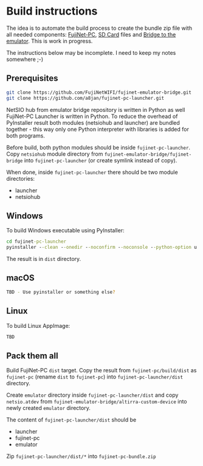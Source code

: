 # Build instructions

The idea is to automate the build process to create the bundle zip file with all needed components: [FujiNet-PC](https://github.com/FujiNetWIFI/fujinet-pc), [SD Card](https://github.com/FujiNetWIFI/fujinet-sd-card) files and [Bridge to the emulator](https://github.com/FujiNetWIFI/fujinet-emulator-bridge). This is work in progress.

The instructions below may be incomplete. I need to keep my notes somewhere ;-)

## Prerequisites

```sh
git clone https://github.com/FujiNetWIFI/fujinet-emulator-bridge.git
git clone https://github.com/a8jan/fujinet-pc-launcher.git
```

NetSIO hub from emulator bridge repository is written in Python as well FujiNet-PC Launcher is written in Python. To reduce the overhead of PyInstaller result both modules (netsiohub and launcher) are bundled together - this way only one Python interpreter with libraries is added for both programs.

Before build, both python modules should be inside `fujinet-pc-launcher`. Copy `netsiohub` module directory from `fujinet-emulator-bridge/fujinet-bridge` into `fujinet-pc-launcher` (or create symlink instead of copy).

When done, inside `fujinet-pc-launcher` there should be two module directories:
- launcher
- netsiohub


## Windows

To build Windows executable using PyInstaller:

```cmd
cd fujinet-pc-launcher
pyinstaller --clean --onedir --noconfirm --noconsole --python-option u --name launcher --icon launcher\images\launcher-bg.ico --add-data launcher\images;images  launcher\__main__.py
```

The result is in `dist` directory.

## macOS

```sh
TBD - Use pyinstaller or something else?
```

## Linux

To build Linux AppImage:

```sh
TBD
```

## Pack them all

Build FujiNet-PC `dist` target. Copy the result from `fujinet-pc/build/dist` as `fujinet-pc` (rename `dist` to `fujinet-pc`) into `fujinet-pc-launcher/dist` directory.

Create `emulator` directory inside `fujinet-pc-launcher/dist` and copy `netsio.atdev` from `fujinet-emulator-bridge/altirra-custom-device` into newly created `emulator` directory.

The content of `fujinet-pc-launcher/dist` should be
- launcher
- fujinet-pc
- emulator

Zip `fujinet-pc-launcher/dist/*` into `fujinet-pc-bundle.zip`
